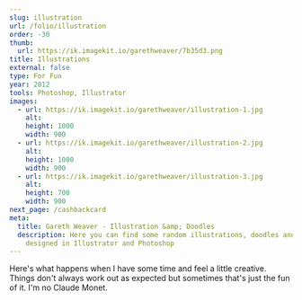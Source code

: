 ```yaml
---
slug: illustration
url: /folio/illustration
order: -30
thumb:
  url: https://ik.imagekit.io/garethweaver/7b35d3.png
title: Illustrations
external: false
type: For Fun
year: 2012
tools: Photoshop, Illustrator
images:
  - url: https://ik.imagekit.io/garethweaver/illustration-1.jpg
    alt:
    height: 1000
    width: 900
  - url: https://ik.imagekit.io/garethweaver/illustration-2.jpg
    alt:
    height: 1000
    width: 900
  - url: https://ik.imagekit.io/garethweaver/illustration-3.jpg
    alt:
    height: 700
    width: 900
next_page: /cashbackcard
meta:
  title: Gareth Weaver - Illustration &amp; Doodles
  description: Here you can find some random illustrations, doodles and art
    designed in Illustrator and Photoshop
---
```

Here's what happens when I have some time and feel a little creative.
Things don't always work out as expected but sometimes that's just the fun of
it. I'm no Claude Monet.
